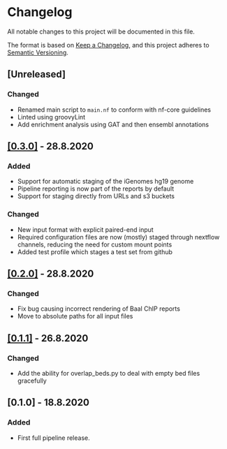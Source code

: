 # Changelog
All notable changes to this project will be documented in this file.

The format is based on [Keep a Changelog](https://keepachangelog.com/en/1.0.0/),
and this project adheres to [Semantic Versioning](https://semver.org/spec/v2.0.0.html).

## [Unreleased]

### Changed
- Renamed main script to `main.nf` to conform with nf-core guidelines
- Linted using groovyLint
- Add enrichment analysis using GAT and then ensembl annotations

## [[0.3.0]](https://git.ecdf.ed.ac.uk/oalmelid/baal-nf/compare/0.2.1...0.3.0) - 28.8.2020

### Added
- Support for automatic staging of the iGenomes hg19 genome
- Pipeline reporting is now part of the reports by default
- Support for staging directly from URLs and s3 buckets

### Changed
- New input format with explicit paired-end input
- Required configuration files are now (mostly) staged through nextflow channels, reducing the need for custom mount points
- Added test profile which stages a test set from github

## [[0.2.0]](https://git.ecdf.ed.ac.uk/oalmelid/baal-nf/compare/0.1.1...0.2.1) - 28.8.2020

### Changed
- Fix bug causing incorrect rendering of Baal ChIP reports
- Move to absolute paths for all input files

## [[0.1.1]](https://git.ecdf.ed.ac.uk/oalmelid/baal-nf/compare/0.1.0...0.1.1) - 26.8.2020

### Changed

- Add the ability for overlap_beds.py to deal with empty bed files gracefully

## [0.1.0] - 18.8.2020

### Added

- First full pipeline release.

